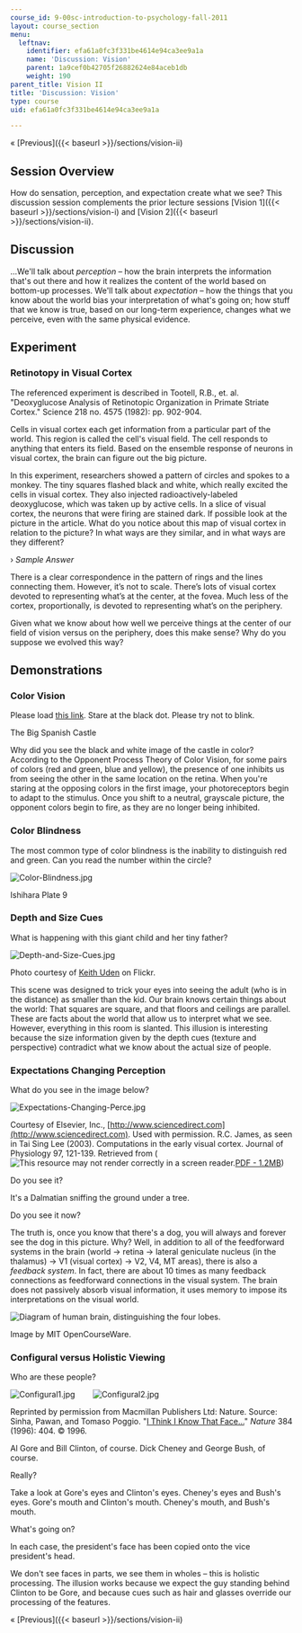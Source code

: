 ```yaml
---
course_id: 9-00sc-introduction-to-psychology-fall-2011
layout: course_section
menu:
  leftnav:
    identifier: efa61a0fc3f331be4614e94ca3ee9a1a
    name: 'Discussion: Vision'
    parent: 1a9cef0b42705f26882624e84aceb1db
    weight: 190
parent_title: Vision II
title: 'Discussion: Vision'
type: course
uid: efa61a0fc3f331be4614e94ca3ee9a1a

---
```


« [Previous]({{< baseurl >}}/sections/vision-ii)

Session Overview
----------------

How do sensation, perception, and expectation create what we see? This discussion session complements the prior lecture sessions [Vision 1]({{< baseurl >}}/sections/vision-i) and [Vision 2]({{< baseurl >}}/sections/vision-ii).

Discussion
----------

…We'll talk about _perception_ – how the brain interprets the information that's out there and how it realizes the content of the world based on bottom-up processes. We'll talk about _expectation_ – how the things that you know about the world bias your interpretation of what's going on; how stuff that we know is true, based on our long-term experience, changes what we perceive, even with the same physical evidence.

Experiment
----------

### Retinotopy in Visual Cortex

The referenced experiment is described in Tootell, R.B., et. al. "Deoxyglucose Analysis of Retinotopic Organization in Primate Striate Cortex." Science 218 no. 4575 (1982): pp. 902-904.

Cells in visual cortex each get information from a particular part of the world. This region is called the cell's visual field. The cell responds to anything that enters its field. Based on the ensemble response of neurons in visual cortex, the brain can figure out the big picture.

In this experiment, researchers showed a pattern of circles and spokes to a monkey. The tiny squares flashed black and white, which really excited the cells in visual cortex. They also injected radioactively-labeled deoxyglucose, which was taken up by active cells. In a slice of visual cortex, the neurons that were firing are stained dark. If possible look at the picture in the article. What do you notice about this map of visual cortex in relation to the picture? In what ways are they similar, and in what ways are they different?

› _Sample Answer_

There is a clear correspondence in the pattern of rings and the lines connecting them. However, it’s not to scale. There’s lots of visual cortex devoted to representing what’s at the center, at the fovea. Much less of the cortex, proportionally, is devoted to representing what’s on the periphery.

Given what we know about how well we perceive things at the center of our field of vision versus on the periphery, does this make sense? Why do you suppose we evolved this way?

Demonstrations
--------------

### Color Vision

Please load [this link](http://moillusions.com/wp-content/uploads/2006/06/johnsadowski_castle_anim.gif). Stare at the black dot. Please try not to blink.

The Big Spanish Castle

Why did you see the black and white image of the castle in color? According to the Opponent Process Theory of Color Vision, for some pairs of colors (red and green, blue and yellow), the presence of one inhibits us from seeing the other in the same location on the retina. When you're staring at the opposing colors in the first image, your photoreceptors begin to adapt to the stimulus. Once you shift to a neutral, grayscale picture, the opponent colors begin to fire, as they are no longer being inhibited.

### Color Blindness

The most common type of color blindness is the inability to distinguish red and green. Can you read the number within the circle?

![Color-Blindness.jpg](/coursemedia/9-00sc-introduction-to-psychology-fall-2011/8cb55770af656f2ab3791779368e88cb_Color-Blindness.jpg)

Ishihara Plate 9

### Depth and Size Cues

What is happening with this giant child and her tiny father?

![Depth-and-Size-Cues.jpg](/coursemedia/9-00sc-introduction-to-psychology-fall-2011/d45166c831a48fe5fdf361352e4e43f1_Depth-and-Size-Cues.jpg)

Photo courtesy of [Keith Uden](http://www.flickr.com/photos/keithu/5954770994/) on Flickr.

This scene was designed to trick your eyes into seeing the adult (who is in the distance) as smaller than the kid. Our brain knows certain things about the world: That squares are square, and that floors and ceilings are parallel. These are facts about the world that allow us to interpret what we see. However, everything in this room is slanted. This illusion is interesting because the size information given by the depth cues (texture and perspective) contradict what we know about the actual size of people.

### Expectations Changing Perception

What do you see in the image below?

![Expectations-Changing-Perce.jpg](/coursemedia/9-00sc-introduction-to-psychology-fall-2011/063513882d911596036dc5afb3454952_Expectations-Changing-Perce.jpg)

Courtesy of Elsevier, Inc., [http://www.sciencedirect.com](http://www.sciencedirect.com). Used with permission. R.C. James, as seen in Tai Sing Lee (2003). Computations in the early visual cortex. Journal of Physiology 97, 121-139. Retrieved from (![This resource may not render correctly in a screen reader.](/images/inacessible.gif)[PDF - 1.2MB](http://www.cnbc.cmu.edu/~tai/papers/journal_phys.pdf))

Do you see it?

It's a Dalmatian sniffing the ground under a tree.

Do you see it now?

The truth is, once you know that there's a dog, you will always and forever see the dog in this picture. Why? Well, in addition to all of the feedforward systems in the brain (world → retina → lateral geniculate nucleus (in the thalamus) → V1 (visual cortex) → V2, V4, MT areas), there is also a _feedback system_. In fact, there are about 10 times as many feedback connections as feedforward connections in the visual system. The brain does not passively absorb visual information, it uses memory to impose its interpretations on the visual world.

![Diagram of human brain, distinguishing the four lobes.](/coursemedia/9-00sc-introduction-to-psychology-fall-2011/c426065b358bdce01cbc6376d17c2b25_brain.jpg)

Image by MIT OpenCourseWare.

### Configural versus Holistic Viewing

Who are these people?

![Configural1.jpg](/coursemedia/9-00sc-introduction-to-psychology-fall-2011/0565a639af78a5ad4f0df0943cfdcbeb_Configural1.jpg)        ![Configural2.jpg](/coursemedia/9-00sc-introduction-to-psychology-fall-2011/8068a14ab2ab45135718b3451c50b594_Configural2.jpg)

Reprinted by permission from Macmillan Publishers Ltd: Nature. Source: Sinha, Pawan, and Tomaso Poggio. "[I Think I Know That Face...](http://www.nature.com/nature/journal/v384/n6608/abs/384404a0.html)" _Nature_ 384 (1996): 404. © 1996.

Al Gore and Bill Clinton, of course. Dick Cheney and George Bush, of course.

Really?

Take a look at Gore's eyes and Clinton's eyes. Cheney's eyes and Bush's eyes. Gore's mouth and Clinton's mouth. Cheney's mouth, and Bush's mouth.

What's going on?

In each case, the president's face has been copied onto the vice president's head.

We don't see faces in parts, we see them in wholes – this is holistic processing. The illusion works because we expect the guy standing behind Clinton to be Gore, and because cues such as hair and glasses override our processing of the features.

« [Previous]({{< baseurl >}}/sections/vision-ii)